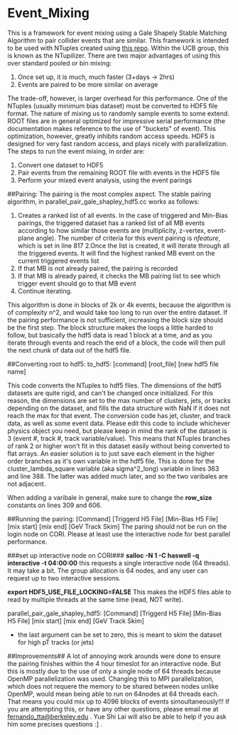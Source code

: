 # Event_Mixing

This is a framework for event mixing using a Gale Shapely Stable Matching Algorithm to pair collider events that are similar. This framework is intended to be used with NTuples created using [this repo](https://github.com/alwina/ntuple-gj). Within the UCB group, this is known as the NTupilizer. There are two major advantages of using this over standard pooled or bin mixing:

1. Once set up, it is much, much faster (3+days -> 2hrs)
2. Events are paired to be more similar on average

The trade-off, however, is larger overhead for this performance. One of the NTuples (usually minimum bias dataset) must be converted to HDF5 file format. The nature of mixing us to randomly sample events to some extend. ROOT files are in general optimized for impressive serial performance (the documentation makes reference to the use of "buckets" of event). This optimization, however, greatly inhibits random access speeds. HDF5 is designed for very fast random access, and plays nicely with parallelization. The steps to run the event mixing, in order are:

1. Convert one dataset to HDF5
2. Pair events from the remaining ROOT file with events in the HDF5 file
3. Perform your mixed event analysis, using the event parings

##Pairing:
The pairing is the most complex aspect. The stable pairing algorithm, in parallel_pair_gale_shapley_hdf5.cc works as follows:
1. Creates a ranked list of all events. In the case of triggered and Min-Bias pairings, the triggered dataset has a ranked list of all MB events according to how similar those events are (multiplicity, z-vertex, event-plane angle). The number of criteria for this event pairing is _nfeature_, which is set in line 817
2.Once the list is created, it will iterate through all the triggered events. It will find the highest ranked MB event on the current triggered events list
3. If that MB is not already paired, the pairing is recorded
4. If that MB is already paired, it checks the MB pairing list to see which trigger event should go to that MB event
5. Continue iterating.

This algorithm is done in blocks of 2k or 4k events, because the algorithm is of complexity n^2, and would take too long to run over the entire dataset. If the pairing performance is not sufficient, increasing the block size should be the first step. The block structure makes the loops a little harded to follow, but basically the hdf5 data is read 1 block at a time, and as you iterate through events and reach the end of a block, the code will then pull the next chunk of data out of the hdf5 file.

##Converting root to hdf5:
to_hdf5: [command] [root_file] [new hdf5 file name]

This code converts the NTuples to hdf5 files. The dimensions of the hdf5 datasets are quite rigid, and can't be changed once initialized. For this reason, the dimensions are set to the max number of clusters, jets, or tracks depending on the dataset, and fills the data structure with NaN if it does not reach the max for that event. The conversion code has jet, cluster, and track data, as well as some event data. Please edit this code to include whichever physics object you need, but please keep in mind the rank of the dataset is 3 (event #, track #, track variable/value). This means that NTuples branches of rank 2 or higher won't fit in this dataset easily without being converted to flat arrays. An easier solution is to just save each element in the higher order branches as it's own variable in the hdf5 file. This is done for the cluster_lambda_square variable (aka sigma^2_long) variable in lines 363 and line 388. The latter was added much later, and so the two varibales are not adjacent.

When adding a varibale in general, make sure to change the **row_size** constants on lines 309 and 606.

##Running the pairing:
[Command] [Triggerd H5 File] [Min-Bias H5 File] [mix start] [mix end] [GeV Track Skim]
The paring should not be run on the login node on CORI. Please at least use the interactive node for best parallel performance.

###set up interactive node on CORI###
**salloc -N 1 -C haswell -q interactive -t 04:00:00**
this requests a single interactive node (64 threads). It may take a bit. The group allocation is 64 nodes, and any user can request up to two interactive sessions.

**export HDF5_USE_FILE_LOCKING=FALSE**
This makes the HDF5 files able to read by multiple threads at the same time (read, NOT write).

parallel_pair_gale_shapley_hdf5: [Command] [Triggerd H5 File] [Min-Bias H5 File] [mix start] [mix end] [GeV Track Skim]
  - the last argument can be set to zero, this is meant to skim the dataset for high pT tracks (or jets)


##Improvements##
A lot of annoying work arounds were done to ensure the pairing finishes within the 4 hour timeslot for an interactive node. But this is mostly due to the use of only a single node of 64 threads because OpenMP parallelization was used. Changing this to MPI parallelization, which does not requere the memory to be shared between nodes unlike OpenMP, would mean being able to run on 64nodes at 64 threads each. That means you could mix up to 4096 blocks of events simoultaneously!!! If you are attempting this, or have any other questions, please email me at fernando_tta@berkeley.edu . Yue Shi Lai will also be able to help if you ask him some precises questions :] .
